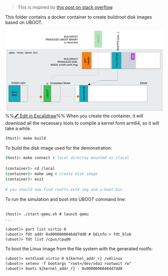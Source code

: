 
> This is inspired by [this post on stack overflow](<Following indications from: https://stackoverflow.com/questions/58028789/how-to-build-and-boot-linux-aarch64-with-u-boot-with-buildroot-on-qemu>).

This folder contains a docker container to create buildroot disk images based on UBOOT.

![](Images/readme%202023-12-14%2015.40.40.excalidraw.png)
%%[🖋 Edit in Excalidraw](Images/readme%202023-12-14%2015.40.40.excalidraw.md)%%
When you create the container, it will download all the necessary tools to compile a kernel form arm64, so it will take a while.
``` bash
(host)> make build
```

To build the disk image used for the demonstration:

``` bash
(host)> make connect # local directoy mounted as /local

(container)> cd /local 
(container)> make img # create disk image
(container)> exit 

# you should now find rootfs.ext4.img and u-boot.bin
```

To run the simulation and boot into UBOOT command line:
```shell

(host)> ./start-qemu.sh # launch qemu
...

(uboot)> part list virtio 0 
(uboot)> fdt addr 0x0000000046dd7dd0 # bdinfo > fdt_blob
(uboot)> fdt list /cpus/cpu@0
```

To boot the Linux image from the file system with the generated rootfs:

```shell
(uboot)> ext4load virtio 0 ${kernel_addr_r} /vmlinux
(uboot)> setenv -f bootargs "root=/dev/vda1 rootwait rw" 
(uboot)> booti ${kernel_addr_r} - 0x0000000046dd7dd0
```